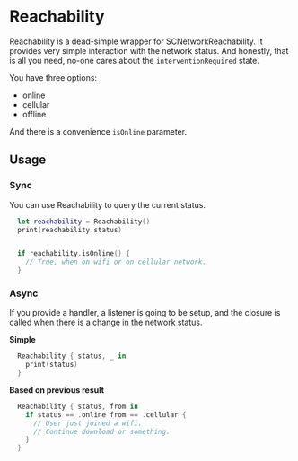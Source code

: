 # Reachability

Reachability is a dead-simple wrapper for SCNetworkReachability.
It provides very simple interaction with the network status. And
honestly, that is all you need, no-one cares about the 
`interventionRequired` state.

You have three options:
- online
- cellular
- offline

And there is a convenience `isOnline` parameter.

## Usage

### Sync

You can use Reachability to query the current status.

```swift
  let reachability = Reachability()
  print(reachability.status)


  if reachability.isOnline() {
    // True, when on wifi or on cellular network.
  }
```


### Async

If you provide a handler, a listener is going to be setup, and the  closure
is called when there is a change in the network status.

**Simple**

```swift
  Reachability { status, _ in
    print(status)
  }
```

**Based on previous result**

```swift
  Reachability { status, from in
    if status == .online from == .cellular {
      // User just joined a wifi.
      // Continue download or something.
    }
  }
```